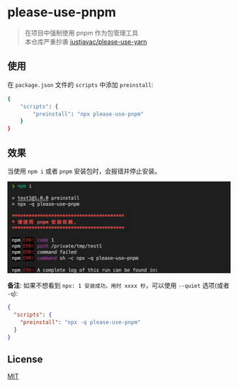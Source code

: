 # please-use-pnpm

> 在项目中强制使用 pnpm 作为包管理工具 </br>
> 本仓库严重抄袭 [justjavac/please-use-yarn](https://github.com/justjavac/please-use-yarn)

## 使用

在 `package.json` 文件的 `scripts` 中添加 `preinstall`:

```bash
{
    "scripts": {
        "preinstall": "npx please-use-pnpm"
    }
}
```

## 效果

当使用 `npm i` 或者 `pnpm` 安装包时，会报错并停止安装。

![](./screen.png)

**备注**: 如果不想看到 `npx: 1 安装成功，用时 xxxx 秒`，可以使用 `--quiet` 选项(或者 `-q`):

```json
{
  "scripts": {
    "preinstall": "npx -q please-use-pnpm"
  }
}
```

## License

[MIT](LICENSE)
